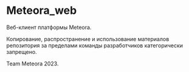 # Meteora_web

Веб-клиент платформы Meteora.

Копирование, распространение и использование материалов репозитория за пределами команды разработчиков категорически запрещено.

Team Meteora 2023.